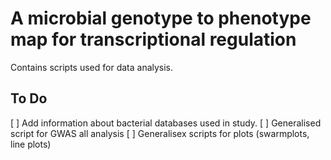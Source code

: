 # A microbial genotype to phenotype map for transcriptional regulation 
Contains scripts used for data analysis.

## To Do
[ ] Add information about bacterial databases used in study.
[ ] Generalised script for GWAS all analysis
[ ] Generalisex scripts for plots (swarmplots, line plots)
